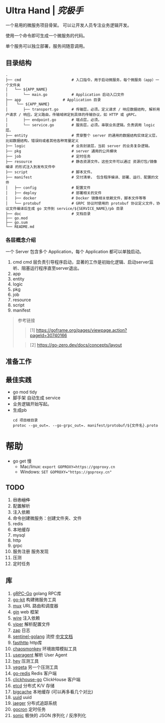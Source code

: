 # Ultra Hand | *究极手*

一个易用的微服务项目骨架。 可以让开发人员专注业务逻辑开发。

使用一个命令即可生成一个微服务的代码。

单个服务可以独立部署，服务间随意调用。

## 目录结构

```tree
.
├── cmd                       # 入口指令，用于启动微服务，每个微服务（app）一个文件夹
│   └── ${APP_NAME}
│       └── main.go           # Application 启动入口文件
├── app                   # Application 目录
│    └── ${APP_NAME}
│       ├── transport.go      # 传输层，必须。定义请求 / 响应数据结构, 解析用户请求 / 响应。定义路由，传输域绑定到具体的传输协议，如 HTTP 或 gRPC。
│       ├── endpoint.go       # 端点层，必须。
│       └── service.go        # 服务层，必须。串联业务逻辑。负责调用 logic 层。
├── entity                    # 贯穿整个 server 的通用的数据结构实体定义层，比如数据结构，错误码或者其他各种常量定义
├── logic                     # 业务封装层，当前 server 的业务复杂逻辑。
├── pkg                       # server 通用的公共模块
├── job                       # 定时任务
├── resource                  # 静态资源文件。这些文件可以通过 资源打包/镜像编译 的形式注入到发布文件中
├── script                    # 脚本文件。
├── manifest                  # 交付清单， 包含程序编译、部署、运行、配置的文件
│   ├── config                # 配置文件
│   ├── deploy                # 部署相关的文件
│   ├── docker                # Docker 镜像相关依赖文件，脚本文件等等
│   └── protobuf              # GRPC 协议时使用的 protobuf 协议定义文件，协议文件编译后生成 go 文件到 service/${SERVICE_NAME}/pb 目录
├── doc                       # 文档目录
├── go.mod
├── go.sum
└── README.md
```

### 各层概念介绍

一个 Server 包含多个 Application，每个 Application 都可以单独启动。

1. cmd
   cmd 层负责引导程序启动，显著的工作是初始化逻辑、启动server监听、阻塞运行程序直至server退出。
2. app
3. entity
4. logic
5. pkg
6. job
7. resource
8. script
9. manifest

> 参考链接
>
>> [1] https://goframe.org/pages/viewpage.action?pageId=30740166
>
>> [2] https://go-zero.dev/docs/concepts/layout

## 准备工作

## 最佳实践

- go mod tidy
- 脚手架 自动生成 service
- 业务逻辑开始写起。
- 生成pb
  ```
  cd 项目根目录
  protoc --go_out=. --go-grpc_out=. manifest/protobuf/${文件名}.proto 
  ```
# 帮助
- go get 慢
  - Mac/linux: ```export GOPROXY=https://goproxy.cn```
  - Windows: ```SET GOPROXY="https://goproxy.cn"```

## TODO

1. ~~日志组件~~
2. 配置解析
3. 注入依赖
4. 命令创建微服务：创建文件夹、文件
5. redis
6. 本地缓存
7. mysql
8. http
9. grpc
10. 服务注册 服务发现
11. 压测
12. 定时任务

## 库

1. [gRPC-Go](https://github.com/grpc/grpc-go) golang RPC库
2. [go-kit](https://github.com/go-kit/kit) 构建微服务工具
3. [mux](https://github.com/gorilla/mux) URL 路由和调度器
4. [gin](https://github.com/gin-gonic/gin) web 框架
5. [wire](https://github.com/google/wire) 注入依赖
6. [viper](https://github.com/spf13/viper) 解析配置文件
7. [zap](https://github.com/uber-go/zap) 日志
8. [sentinel-golang](https://github.com/alibaba/sentinel-golang)
   流控 [中文文档](https://sentinelguard.io/zh-cn/docs/golang/basic-api-usage.html)
9. [fasthttp](https://github.com/valyala/fasthttp) http库
10. [chaosmonkey](https://github.com/Netflix/chaosmonkey) 环境故障模拟工具
11. [useragent](https://github.com/mssola/useragent) 解析 User Agent
12. [hey](https://github.com/rakyll/hey) 压测工具
13. [vegeta](https://github.com/tsenart/vegeta) 另一个压测工具
14. [go-redis](https://github.com/redis/go-redis) Redis 客户端
15. [clickhouse-go](https://github.com/ClickHouse/clickhouse-go) ClickHouse 客户端
16. [etcd](https://github.com/etcd-io/etcd) 分布式 K/V 存储
17. [bigcache](https://github.com/allegro/bigcache) 本地缓存 (可以再多看几个对比)
18. [uuid](https://github.com/google/uuid) uuid
19. [jaeger](https://github.com/jaegertracing/jaeger) 分布式追踪系统
20. [gocron](https://github.com/jasonlvhit/gocron) 定时任务
21. [sonic](https://github.com/bytedance/sonic) 极快的 JSON 序列化 / 反序列化

